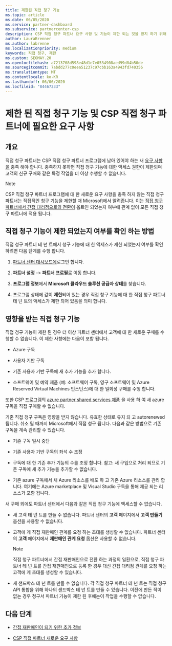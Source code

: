 ```yaml
---
title: 제한된 직접 청구 기능
ms.topic: article
ms.date: 06/05/2020
ms.service: partner-dashboard
ms.subservice: partnercenter-csp
description: CSP 직접 청구 파트너 요구 사항 및 기능이 제한 되는 것을 방지 하기 위해 수행할 작업에 대해 알아봅니다. 기능이 제한 되었는지 확인 합니다.
author: LauraBrenner
ms.author: labrenne
ms.localizationpriority: medium
keywords: 직접 청구, 제한
ms.custom: SEOMAY.20
ms.openlocfilehash: a7213708d598e48d1e7e0534908aed99d84b50de
ms.sourcegitcommit: 7abdd277c0eea51237c97cbb163a4943fd740356
ms.translationtype: MT
ms.contentlocale: ko-KR
ms.lasthandoff: 06/06/2020
ms.locfileid: "84467233"
---
```

# <a name="restricted-direct-bill-capabilities-and-the-requirements-needed-for-csp-direct-bill-partners"></a>제한 된 직접 청구 기능 및 CSP 직접 청구 파트너에 필요한 요구 사항  

## <a name="overview"></a>개요

직접 청구 파트너는 CSP 직접 청구 파트너 프로그램에 남아 있어야 하는 새 [요구 사항을](direct-partner-new-requirements.md) 충족 해야 합니다. 충족하지 못하면 직접 청구 기능에 대한 액세스 권한이 제한되며 고객의 신규 구매와 같은 특정 작업을 더 이상 수행할 수 없습니다.

> [!Note]
> CSP 직접 청구 파트너 프로그램에 대 한 새로운 요구 사항을 충족 하지 않는 직접 청구 파트너는 직접적인 청구 기능을 제한할 때 Microsoft에서 알려줍니다. 이는 [직접 청구 파트너에서 간접 대리점으로의 전환이](transition-direct-to-indirect.md) 옵트인 되었는지 여부에 관계 없이 모든 직접 청구 파트너에 적용 됩니다.  

## <a name="how-to-tell-if-your-direct-bill-capabilities-has-been-restricted"></a>직접 청구 기능이 제한 되었는지 여부를 확인 하는 방법

직접 청구 파트너 테 넌 트에서 청구 기능에 대 한 액세스가 제한 되었는지 여부를 확인 하려면 다음 단계를 수행 합니다.

1. [파트너 센터 대시보드에](https://partner.microsoft.com/dashboard)로그인 합니다.

2. **파트너 설정**  ->  **파트너 프로필**로 이동 합니다.

3. **프로그램 정보**에서 **Microsoft 클라우드 솔루션 공급자 상태**를 찾습니다.

4. 프로그램 상태에 값이 **제한**되어 있는 경우 직접 청구 기능에 대 한 직접 청구 파트너 테 넌 트의 액세스가 제한 되어 있음을 의미 합니다.

## <a name="affected-direct-bill-capabilities"></a>영향을 받는 직접 청구 기능

직접 청구 기능이 제한 된 경우 더 이상 파트너 센터에서 고객에 대 한 새로운 구매를 수행할 수 없습니다. 이 제한 사항에는 다음이 포함 됩니다.

- Azure 구독

- 사용자 기반 구독

- 기존 사용자 기반 구독에 새 추가 기능을 추가 합니다.

- 소프트웨어 및 예약 제품 (예: 소프트웨어 구독, 영구 소프트웨어 및 Azure Reserved Virtual Machines 인스턴스)에 대 한 일회성 구매를 수행 합니다.

또한 CSP 프로그램의 [azure partner shared services 제품](shared-services.md) 을 사용 하 여 새 azure 구독을 직접 구매할 수 없습니다.

기존 직접 청구 구독은 영향을 받지 않습니다. 유효한 상태로 유지 되 고 autorenewed 됩니다. 취소 될 때까지 Microsoft에서 직접 청구 됩니다. 다음과 같은 방법으로 기존 구독을 계속 관리할 수 있습니다.

- 기존 구독 일시 중단

- 기존 사용자 기반 구독의 좌석 수 조정

- 구독에 대 한 기존 추가 기능의 수를 조정 합니다. 참고: 새 구입으로 처리 되므로 기존 구독에 새 추가 기능을 추가할 수 없습니다.

- 기존 azure 구독에서 새 Azure 리소스를 배포 하 고 기존 Azure 리소스를 관리 합니다. 여기에는 Azure marketplace 및 Visual Studio 구독을 통해 제공 되는 리소스가 포함 됩니다.

새 구매 외에도 파트너 센터에서 다음과 같은 직접 청구 기능에 액세스할 수 없습니다.

- 새 고객 테 넌 트를 만들 수 없습니다. 파트너 센터의 **고객** 페이지에서 **고객 만들기** 옵션을 사용할 수 없습니다.

- 고객에 게 직접 재판매인 관계를 요청 하는 초대를 생성할 수 없습니다. 파트너 센터의 **고객** 페이지에서 **재판매인 관계 요청** 옵션은 사용할 수 없습니다.

    >[!Note]
    >직접 청구 파트너에서 간접 재판매인으로 전환 하는 과정의 일환으로, 직접 청구 파트너 테 넌 트를 간접 재판매인으로 등록 한 경우 대신 간접 대리점 관계를 요청 하는 고객에 게 초대를 생성할 수 있습니다.

- 새 샌드박스 테 넌 트를 만들 수 없습니다. 각 직접 청구 파트너 테 넌 트는 직접 청구 API 통합을 위해 하나의 샌드박스 테 넌 트를 만들 수 있습니다. 이전에 만든 적이 없는 경우 청구서 파트너 기능이 제한 된 후에는이 작업을 수행할 수 없습니다.  

## <a name="next-steps"></a>다음 단계

- [간접 재판매인이 되기 위한 추가 정보](https://assetsprod.microsoft.com/csp-directbill-to-indirect-transition.pdf)

- [CSP 직접 파트너 새로운 요구 사항](direct-partner-new-requirements.md)